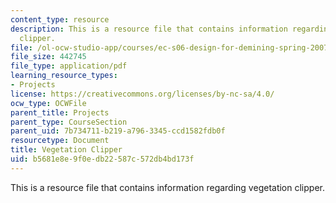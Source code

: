 ```yaml
---
content_type: resource
description: This is a resource file that contains information regarding vegetation
  clipper.
file: /ol-ocw-studio-app/courses/ec-s06-design-for-demining-spring-2007/b5681e8e9f0edb22587c572db4bd173f_MITEC_S06S07_clipper_2006.pdf
file_size: 442745
file_type: application/pdf
learning_resource_types:
- Projects
license: https://creativecommons.org/licenses/by-nc-sa/4.0/
ocw_type: OCWFile
parent_title: Projects
parent_type: CourseSection
parent_uid: 7b734711-b219-a796-3345-ccd1582fdb0f
resourcetype: Document
title: Vegetation Clipper
uid: b5681e8e-9f0e-db22-587c-572db4bd173f
---
```

This is a resource file that contains information regarding vegetation clipper.